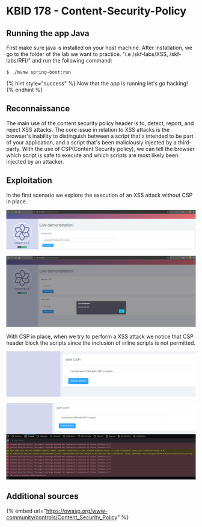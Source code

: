 # KBID 178 - Content-Security-Policy

## Running the app Java

First make sure java is installed on your host machine.
After installation, we go to the folder of the lab we want to practice.
"i.e /skf-labs/XSS, /skf-labs/RFI/" and run the following command:

```
$ ./mvnw spring-boot:run
```

{% hint style="success" %}
Now that the app is running let's go hacking!
{% endhint %}

## Reconnaissance

The main use of the content security policy header is to, detect, report, and reject XSS attacks. The core issue in relation to XSS attacks is the browser's inability to distinguish between a script that's intended to be part of your application, and a script that's been maliciously injected by a third-party. With the use of CSP\(Content Security policy\), we can tell the browser which script is safe to execute and which scripts are most likely been injected by an attacker.

## Exploitation

In the first scenario we explore the execution of an XSS attack without CSP in place.

![](../../.gitbook/assets/java/CSP/1.png)

![](../../.gitbook/assets/java/CSP/2.png)

With CSP in place, when we try to perform a XSS attack we notice that CSP header block the scripts since the inclusion of inline scripts is not permitted.

![](../../.gitbook/assets/java/CSP/3.png)

![](../../.gitbook/assets/java/CSP/4.png)

## Additional sources

{% embed url="https://owasp.org/www-community/controls/Content_Security_Policy" %}
